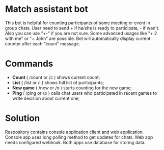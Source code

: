 # Match assistant bot
This bot is helpful for counting participants of some meeting or event in group chats.
User need to send + if he/she is ready to participate, - if wan't.
Also you can use "+-" if you are not sure.
Some advanced usages like "+ 2 with me" or "+ John" are possible.
Bot will automatically display current counter after each "count" message.

# Commands
* **Count** ( /count or /c ) shows current count;
* **List** ( /list or /l ) shows full list of participants;
* **New game** ( /new or /n ) starts counting for the new game;
* **Ping** ( /ping or /p ) calls chat users who participated in recent games to write decision about current one;

# Solution
Respository contains console application client and web application.
Console app uses long polling method to get updates for chats.
Web app needs configured webhook.
Both apps use database for storing data.
